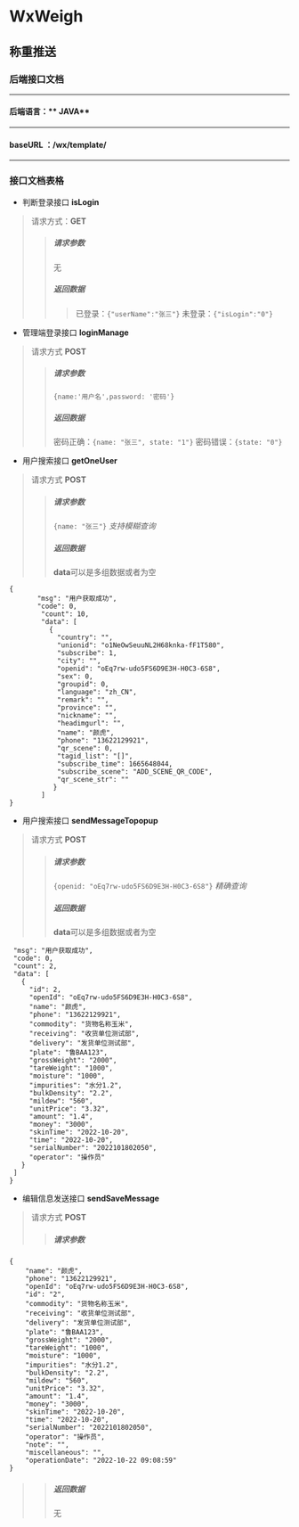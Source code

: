 # WxWeigh
## 称重推送
### 后端接口文档

---
#### 后端语言：** JAVA**

---
#### baseURL ：**/wx/template/**

---
### 接口文档表格

- 判断登录接口 **isLogin**
>请求方式：**GET**
>>##### 请求参数
>> 无
>>##### 返回数据
>>>已登录：```{"userName":"张三"}``` 
未登录：```{"isLogin":"0"}```
- 管理端登录接口 **loginManage**
>请求方式 **POST**
>>##### 请求参数
>> ```{name:'用户名',password: '密码'}```
>>##### 返回数据
>>密码正确：```{name: "张三", state: "1"}```
>>密码错误：```{state: "0"}```
- 用户搜索接口 **getOneUser**
>请求方式 **POST**
>>##### 请求参数
>>```{name: "张三"}``` *支持模糊查询*
>>##### 返回数据
>> **data**可以是多组数据或者为空
>>
```
{
       "msg": "用户获取成功",
       "code": 0,
        "count": 10,
        "data": [  
          {
            "country": "",
            "unionid": "o1NeOwSeuuNL2H68knka-fF1T580",
            "subscribe": 1,
            "city": "",
            "openid": "oEq7rw-udo5FS6D9E3H-H0C3-6S8",
            "sex": 0,
            "groupid": 0,
            "language": "zh_CN",
            "remark": "",
            "province": "",
            "nickname": "",
            "headimgurl": "",
            "name": "颜虎",
            "phone": "13622129921",
            "qr_scene": 0,
            "tagid_list": "[]",
            "subscribe_time": 1665648044,
            "subscribe_scene": "ADD_SCENE_QR_CODE",
            "qr_scene_str": ""
           }
        ]
}
```
- 用户搜索接口 **sendMessageTopopup**
>请求方式 **POST**
>>##### 请求参数
>>`{openid: "oEq7rw-udo5FS6D9E3H-H0C3-6S8"}` *精确查询*
>>##### 返回数据 
>>**data**可以是多组数据或者为空
 ```{
  "msg": "用户获取成功",
  "code": 0,
  "count": 2,
  "data": [
    {  
      "id": 2,
      "openId": "oEq7rw-udo5FS6D9E3H-H0C3-6S8",
      "name": "颜虎",
      "phone": "13622129921",
      "commodity": "货物名称玉米",
      "receiving": "收货单位测试部",
      "delivery": "发货单位测试部",
      "plate": "鲁BAA123",
      "grossWeight": "2000",
      "tareWeight": "1000",
      "moisture": "1000",
      "impurities": "水分1.2",
      "bulkDensity": "2.2",
      "mildew": "560",
      "unitPrice": "3.32",
      "amount": "1.4",
      "money": "3000",
      "skinTime": "2022-10-20",
      "time": "2022-10-20",
      "serialNumber": "2022101802050",
      "operator": "操作员"
    }
  ] 
}
```
- 编辑信息发送接口 **sendSaveMessage**
>请求方式 **POST**
>>##### 请求参数
>>
```
{
    "name": "颜虎",
    "phone": "13622129921",
    "openId": "oEq7rw-udo5FS6D9E3H-H0C3-6S8",
    "id": "2",
    "commodity": "货物名称玉米",
    "receiving": "收货单位测试部",
    "delivery": "发货单位测试部",
    "plate": "鲁BAA123",
    "grossWeight": "2000",
    "tareWeight": "1000",
    "moisture": "1000",
    "impurities": "水分1.2",
    "bulkDensity": "2.2",
    "mildew": "560",
    "unitPrice": "3.32",
    "amount": "1.4",
    "money": "3000",
    "skinTime": "2022-10-20",
    "time": "2022-10-20",
    "serialNumber": "2022101802050",
    "operator": "操作员",
    "note": "",
    "miscellaneous": "",
    "operationDate": "2022-10-22 09:08:59"
}
```
>>##### 返回数据 
>>无
